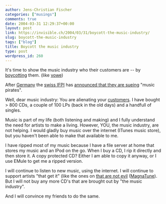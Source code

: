 ```yaml
---
author: Jens-Christian Fischer
categories: ["musings"]
comments: true
date: 2004-03-31 12:29:37+00:00
layout: post
link: https://invisible.ch/2004/03/31/boycott-the-music-industry/
slug: boycott-the-music-industry
tags: ["blog"]
title: Boycott the music industry
type: post
wordpress_id: 260
---
```


It's time to show the music industry who their customers are -- by [boycotting](https://www.ccc.de/campaigns/boycott-musicindustry) them. (like [vowe](https://vowe.net/archives/004327.html))

After [Germany](https://www.heise.de/newsticker/meldung/46115) the [swiss IFPI](https://www.ifpi-schweiz.ch/main.html) has [announced that they are sueing](https://www.heise.de/newsticker/meldung/46160) "music pirates".

Well, dear music industry: You are alienating your [customers](https://www.heise.de/tp/deutsch/special/copy/17076/1.html). I have bought > 800 CDs, a couple of 100 LPs (back in the old days) and a handfull of singles.

Music is part of my life (both listening and making) and I fully understand the need for artists to make a living. However, YOU, the music industry, are not helping. I would gladly buy music over the internet (ITunes music store), but you haven't been able to make that available to me.

I have ripped most of my music because I have a file server at home that stores my music and an IPod on the go. When I buy a CD, I rip it directly and then store it. A copy protected CD? Either I am able to copy it anyway, or I use EMule to get me a ripped version.

I will continue to listen to new music, using the internet. I will continue to support artists "that get it" (like the ones on [that are not evil](https://linuxjournal.com/article.php?sid=7220) ([MagnaTune](https://www.magnatune.com/)). But I will not buy any more CD's that are brought out by "the music industry". 

And I will convince my friends to do the same.
